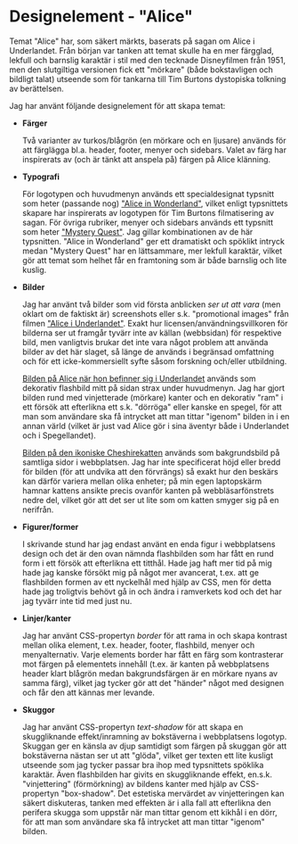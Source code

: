 Designelement - "Alice"
=======================

Temat "Alice" har, som säkert märkts, baserats på sagan om Alice i Underlandet. Från början var tanken att temat skulle ha en mer färgglad, lekfull och barnslig karaktär i stil med den tecknade Disneyfilmen från 1951, men den slutgiltiga versionen fick ett "mörkare" (både bokstavligen och bildligt talat) utseende som för tankarna till Tim Burtons dystopiska tolkning av berättelsen.

Jag har använt följande designelement för att skapa temat:

* **Färger**

    Två varianter av turkos/blågrön (en mörkare och en ljusare) används för att färglägga bl.a. header, footer, menyer och sidebars. Valet av färg har inspirerats av (och är tänkt att anspela på) färgen på Alice klänning.

* **Typografi**

    För logotypen och huvudmenyn används ett specialdesignat typsnitt som heter (passande nog) ["Alice in Wonderland"](https://www.dafont.com/alice-in-wonderland.font), vilket enligt typsnittets skapare har inspirerats av logotypen för Tim Burtons filmatisering av sagan. För övriga rubriker, menyer och sidebars används ett typsnitt som heter ["Mystery Quest"](https://www.1001fonts.com/mystery-quest-font.html). Jag gillar kombinationen av de här typsnitten. "Alice in Wonderland" ger ett dramatiskt och spöklikt intryck medan "Mystery Quest" har en lättsammare, mer lekfull karaktär, vilket gör att temat som helhet får en framtoning som är både barnslig och lite kuslig.

* **Bilder**

    Jag har använt två bilder som vid första anblicken *ser ut att vara* (men oklart om de faktiskt är) screenshots eller s.k. "promotional images" från filmen ["Alice i Underlandet"](https://www.imdb.com/title/tt1014759/). Exakt hur licensen/användningsvillkoren för bilderna ser ut framgår tyvärr inte av källan (webbsidan) för respektive bild, men vanligtvis brukar det inte vara något problem att använda bilder av det här slaget, så länge de används i begränsad omfattning och för ett icke-kommersiellt syfte såsom forskning och/eller utbildning.

    [Bilden på Alice när hon befinner sig i Underlandet](https://wall.alphacoders.com/big.php?i=904671) används som dekorativ flashbild mitt på sidan strax under huvudmenyn. Jag har gjort bilden rund med vinjetterade (mörkare) kanter och en dekorativ "ram" i ett försök att efterlikna ett s.k. "dörröga" eller kanske en spegel, för att man som användare ska få intrycket att man tittar "igenom" bilden in i en annan värld (vilket är just vad Alice gör i sina äventyr både i Underlandet och i Spegellandet).

    [Bilden på den ikoniske Cheshirekatten](https://wallpapercave.com/w/QuhqgFm) används som bakgrundsbild på samtliga sidor i webbplatsen. Jag har inte specificerat höjd eller bredd för bilden (för att undvika att den förvrängs) så exakt hur den beskärs kan därför variera mellan olika enheter; på min egen laptopskärm hamnar kattens ansikte precis ovanför kanten på webbläsarfönstrets nedre del, vilket gör att det ser ut lite som om katten smyger sig på en nerifrån.

* **Figurer/former**

    I skrivande stund har jag endast använt en enda figur i webbplatsens design och det är den ovan nämnda flashbilden som har fått en rund form i ett försök att efterlikna ett titthål. Hade jag haft mer tid på mig hade jag kanske försökt mig på något mer avancerat, t.ex. att ge flashbilden formen av ett nyckelhål med hjälp av CSS, men för detta hade jag troligtvis behövt gå in och ändra i ramverkets kod och det har jag tyvärr inte tid med just nu.

* **Linjer/kanter**

    Jag har använt CSS-propertyn *border* för att rama in och skapa kontrast mellan olika element, t.ex. header, footer, flashbild, menyer och menyalternativ. Varje elements border har fått en färg som kontrasterar mot färgen på elementets innehåll (t.ex. är kanten på webbplatsens header klart blågrön medan bakgrundsfärgen är en mörkare nyans av samma färg), vilket jag tycker gör att det "händer" något med designen och får den att kännas mer levande.

* **Skuggor**

    Jag har använt CSS-propertyn *text-shadow* för att skapa en skuggliknande effekt/inramning av bokstäverna i webbplatsens logotyp. Skuggan ger en känsla av djup samtidigt som färgen på skuggan gör att bokstäverna nästan ser ut att "glöda", vilket ger texten ett lite kusligt utseende som jag tycker passar bra ihop med typsnittets spöklika karaktär. Även flashbilden har givits en skuggliknande effekt, en.s.k. "vinjettering" (förmörkning) av bildens kanter med hjälp av CSS-propertyn "box-shadow". Det estetiska mervärdet av vinjetteringen kan säkert diskuteras, tanken med effekten är i alla fall att efterlikna den perifera skugga som uppstår när man tittar genom ett kikhål i en dörr, för att man som användare ska få intrycket att man tittar "igenom" bilden.
